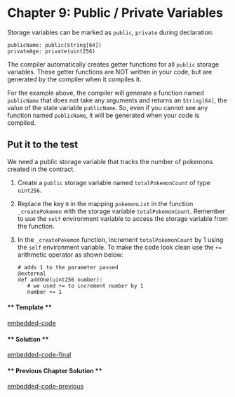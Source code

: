 # Chapter 9: Public / Private Variables

Storage variables can be marked as `public`, `private` during declaration:

```vyper
publicName: public(String[64])
privateAge: private(uint256)
```

The compiler automatically creates getter functions for all `public` storage variables. These getter functions are NOT written in your code, but are generated by the compiler when it compiles it.

For the example above, the compiler will generate a function named `publicName` that does not take any arguments and returns an `String[64]`, the value of the state variable `publicName`. So, even if you cannot see any function named `publicName`, it will be generated when your code is compiled.

## Put it to the test

We need a public storage variable that tracks the number of pokemons created in the contract.

1. Create a `public` storage variable named `totalPokemonCount` of type `uint256`.
2. Replace the key `0` in the mapping `pokemonList` in the function `_createPokemon` with
   the storage variable `totalPokemonCount`. Remember to use the `self` environment variable to access the storage variable from the function.
3. In the `_createPokemon` function, increment `totalPokemonCount` by 1 using the `self` environment variable. To make the code look clean use the `+=` arithmetic operator as shown below:

   ```vyper
   # adds 1 to the parameter passed
   @external
   def addOne(uint256 number):
      # we used += to increment number by 1
      number += 1
   ```

<!-- tabs:start -->

#### ** Template **

[embedded-code](../assets/1/1.9-template-code.vy ':include :type=code embed-template')

#### ** Solution **

[embedded-code-final](../assets/1/1.9-finished-code.vy ':include :type=code embed-final')

#### ** Previous Chapter Solution **

[embedded-code-previous](../assets/1/1.8-finished-code.vy ':include :type=code embed-previous')

<!-- tabs:end -->
